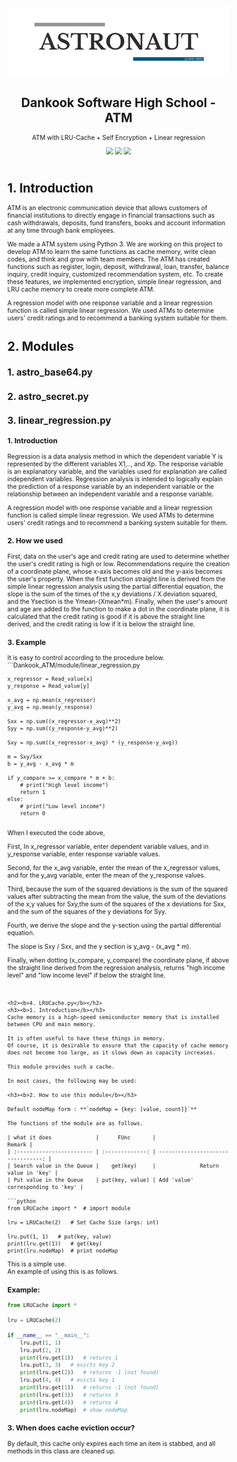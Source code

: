 <div align="center">
<img src="img/astro.png">
<h1><b>Dankook Software High School - ATM</b></h1>
<p>ATM with LRU-Cache + Self Encryption + Linear regression</p>
<img src="https://img.shields.io/badge/Python-v3-blue.svg">
<img src="https://img.shields.io/github/license/DKSH-Astronaut/Dankook_ATM?style=flat">
<img src="https://img.shields.io/github/last-commit/DKSH-Astronaut/Dankook_ATM">
</div>
<br>

# 1. Introduction

ATM is an electronic communication device that allows customers of financial institutions to directly engage in financial transactions such as cash withdrawals, deposits, fund transfers, books and account information at any time through bank employees.

We made a ATM system using Python 3.
We are working on this project to develop ATM to learn the same functions as cache memory, write clean codes, and think and grow with team members.
The ATM has created functions such as register, login, deposit, withdrawal, loan, transfer, balance inquiry, credit inquiry, customized recommendation system, etc.
To create these features, we implemented encryption, simple linear regression, and LRU cache memory to create more complete ATM.

A regression model with one response variable and a linear regression function is called simple linear regression.
We used ATMs to determine users' credit ratings and to recommend a banking system suitable for them.

# 2. Modules

## 1. astro_base64.py
## 2. astro_secret.py
## 3. linear_regression.py
<h3><b>1. Introduction</b></h3>
Regression is a data analysis method in which the dependent variable Y is represented by the different variables X1,.., and Xp.
The response variable is an explanatory variable, and the variables used for explanation are called independent variables.
Regression analysis is intended to logically explain the prediction of a response variable by an independent variable or the relationship between an independent variable and a response variable.

A regression model with one response variable and a linear regression function is called simple linear regression.
We used ATMs to determine users' credit ratings and to recommend a banking system suitable for them.

<h3><b>2. How we used</b></h3>
First, data on the user's age and credit rating are used to determine whether the user's credit rating is high or low.
Recommendations require the creation of a coordinate plane, whose x-axis becomes old and the y-axis becomes the user's property.
When the first function straight line is derived from the simple linear regression analysis using the partial differential equation, the slope is the sum of the times of the x,y deviations / X deviation squared, and the Ysection is the Ymean-(Xmean*m).
Finally, when the user's amount and age are added to the function to make a dot in the coordinate plane, it is calculated that the credit rating is good if it is above the straight line derived, and the credit rating is low if it is below the straight line.

<h3><b>3. Example</b></h3>
It is easy to control according to the procedure below.
```Dankook_ATM/module/linear_regression.py

    x_regressor = Read_value[x]
    y_response = Read_value[y]

    x_avg = np.mean(x_regressor)
    y_avg = np.mean(y_response)

    Sxx = np.sum((x_regressor-x_avg)**2)
    Syy = np.sum((y_response-y_avg)**2)

    Sxy = np.sum((x_regressor-x_avg) * (y_response-y_avg))

    m = Sxy/Sxx
    b = y_avg - x_avg * m

    if y_compare >= x_compare * m + b:
        # print("High level income")
        return 1
    else:
        # print("Low level income")
        return 0
```
```
When I executed the code above,

First, In x_regressor variable, enter dependent variable values, and in y_response variable, enter response variable values.

Second, for the x_avg variable, enter the mean of the x_regressor values, and for the y_avg variable, enter the mean of the y_response values.

Third, because the sum of the squared deviations is the sum of the squared values after subtracting the mean from the value, the sum of the deviations of the x,y values for Sxy,the sum of the squares of the x deviations for Sxx, and the sum of the squares of the y deviations for Syy.

Fourth, we derive the slope and the y-section using the partial differential equation.

The slope is Sxy / Sxx, and the y section is y_avg - (x_avg * m).

Finally, when dotting (x_compare, y_compare) the coordinate plane, if above the straight line derived from the regression analysis, returns "high income level" and "low income level" if below the straight line.
```


<h2><b>4. LRUCache.py</b></h2>
<h3><b>1. Introduction</b></h3>
Cache memory is a high-speed semiconductor memory that is installed between CPU and main memory.

It is often useful to have these things in memory.
Of course, it is desirable to ensure that the capacity of cache memory does not become too large, as it slows down as capacity increases.

This module provides such a cache.

In most cases, the following may be used:

<h3><b>2. How to use this module</b></h3>

Default nodeMap form : **`nodeMap = {key: [value, count]}`**

The functions of the module are as follows.

| what it does              |      FUnc       |                             Remark |
| :------------------------ | :-------------: | ---------------------------------: |
| Search value in the Queue |    get(key)     |              Return value in 'key' |
| Put value in the Queue    | put(key, value) | Add 'value' corresponding to 'key' |

```python
from LRUCache import *  # import module

lru = LRUCache(2)   # Set Cache Size (args: int)

lru.put(1, 1)   # put(key, value)
print(lru.get(1))   # get(key)
print(lru.nodeMap)  # print nodeMap
```

This is a simple use.<br>
An example of using this is as follows.

<h3><b>Example:</b></h3>

```python
from LRUCache import *

lru = LRUCache(2)

if __name__ == "__main__":
    lru.put(1, 1)
    lru.put(2, 2)
    print(lru.get(1))   # returns 1
    lru.put(3, 3)   # evicts key 2
    print(lru.get(2))   # returns -1 (not found)
    lru.put(4, 4)   # evicts key 1
    print(lru.get(1))   # returns -1 (not found)
    print(lru.get(3))   # returns 3
    print(lru.get(4))   # returns 4
    print(lru.nodeMap)  # show nodeMap
```

<h3><b>3. When does cache eviction occur?</b></h3>

By default, this cache only expires each time an item is stabbed, and all methods in this class are cleaned up.
